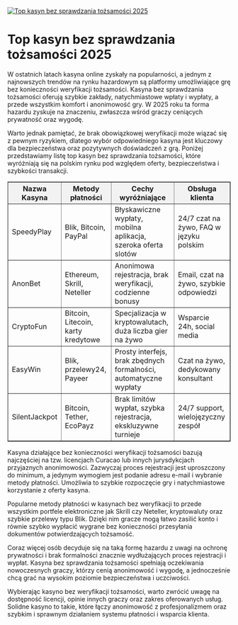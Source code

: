 [![Top kasyn bez sprawdzania tożsamości 2025](https://123-caf.pages.dev/gitsignup.png)](https://vrmoo.ru/Bt82HjjY)

<h1>Top kasyn bez sprawdzania tożsamości 2025</h1> <p>W ostatnich latach kasyna online zyskały na popularności, a jednym z najnowszych trendów na rynku hazardowym są platformy umożliwiające grę bez konieczności weryfikacji tożsamości. Kasyna bez sprawdzania tożsamości oferują szybkie zakłady, natychmiastowe wpłaty i wypłaty, a przede wszystkim komfort i anonimowość gry. W 2025 roku ta forma hazardu zyskuje na znaczeniu, zwłaszcza wśród graczy ceniących prywatność oraz wygodę.</p>  <p>Warto jednak pamiętać, że brak obowiązkowej weryfikacji może wiązać się z pewnym ryzykiem, dlatego wybór odpowiedniego kasyna jest kluczowy dla bezpieczeństwa oraz pozytywnych doświadczeń z grą. Poniżej przedstawiamy listę top kasyn bez sprawdzania tożsamości, które wyróżniają się na polskim rynku pod względem oferty, bezpieczeństwa i szybkości transakcji.</p>  <table border="1" cellspacing="0" cellpadding="8" style="border-collapse: collapse; width: 100%;">   <thead>     <tr style="background-color: #f2f2f2;">       <th>Nazwa Kasyna</th>       <th>Metody płatności</th>       <th>Cechy wyróżniające</th>       <th>Obsługa klienta</th>     </tr>   </thead>   <tbody>     <tr>       <td>SpeedyPlay</td>       <td>Blik, Bitcoin, PayPal</td>       <td>Błyskawiczne wypłaty, mobilna aplikacja, szeroka oferta slotów</td>       <td>24/7 czat na żywo, FAQ w języku polskim</td>     </tr>     <tr>       <td>AnonBet</td>       <td>Ethereum, Skrill, Neteller</td>       <td>Anonimowa rejestracja, brak weryfikacji, codzienne bonusy</td>       <td>Email, czat na żywo, szybkie odpowiedzi</td>     </tr>     <tr>       <td>CryptoFun</td>       <td>Bitcoin, Litecoin, karty kredytowe</td>       <td>Specjalizacja w kryptowalutach, duża liczba gier na żywo</td>       <td>Wsparcie 24h, social media</td>     </tr>     <tr>       <td>EasyWin</td>       <td>Blik, przelewy24, Payeer</td>       <td>Prosty interfejs, brak zbędnych formalności, automatyczne wypłaty</td>       <td>Czat na żywo, dedykowany konsultant</td>     </tr>     <tr>       <td>SilentJackpot</td>       <td>Bitcoin, Tether, EcoPayz</td>       <td>Brak limitów wypłat, szybka rejestracja, ekskluzywne turnieje</td>       <td>24/7 support, wielojęzyczny zespół</td>     </tr>   </tbody> </table>  <p>Kasyna działające bez konieczności weryfikacji tożsamości bazują najczęściej na tzw. licencjach Curacao lub innych jurysdykcjach przyjaznych anonimowości. Zazwyczaj proces rejestracji jest uproszczony do minimum, a jedynym wymogiem jest podanie adresu e-mail i wybranie metody płatności. Umożliwia to szybkie rozpoczęcie gry i natychmiastowe korzystanie z oferty kasyna.</p>  <p>Popularne metody płatności w kasynach bez weryfikacji to przede wszystkim portfele elektroniczne jak Skrill czy Neteller, kryptowaluty oraz szybkie przelewy typu Blik. Dzięki nim gracze mogą łatwo zasilić konto i równie szybko wypłacić wygrane bez konieczności przesyłania dokumentów potwierdzających tożsamość.</p>  <p>Coraz więcej osób decyduje się na taką formę hazardu z uwagi na ochronę prywatności i brak formalności znacznie wydłużających proces rejestracji i wypłat. Kasyna bez sprawdzania tożsamości spełniają oczekiwania nowoczesnych graczy, którzy cenią anonimowość i wygodę, a jednocześnie chcą grać na wysokim poziomie bezpieczeństwa i uczciwości.</p>  <p>Wybierając kasyno bez weryfikacji tożsamości, warto zwrócić uwagę na dostępność licencji, opinie innych graczy oraz zakres oferowanych usług. Solidne kasyno to takie, które łączy anonimowość z profesjonalizmem oraz szybkim i sprawnym działaniem systemu płatności i wsparcia klienta.</p>